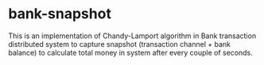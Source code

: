 # bank-snapshot
This is an implementation of Chandy-Lamport algorithm in Bank transaction distributed system to capture snapshot (transaction channel + bank balance) to calculate total money in system after every couple of seconds.

